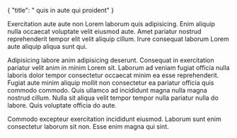 {
  "title": " quis in aute qui proident"
}

Exercitation aute aute non Lorem laborum quis adipisicing. Enim aliquip nulla occaecat voluptate velit eiusmod aute. Amet pariatur nostrud reprehenderit tempor elit velit aliquip cillum. Irure consequat laborum Lorem aute aliquip aliqua sunt qui.

Adipisicing labore anim adipisicing deserunt. Consequat in exercitation pariatur velit anim in minim Lorem sit. Laborum ad veniam fugiat officia nulla laboris dolor tempor consectetur occaecat minim ea esse reprehenderit. Fugiat aute minim aliquip mollit non consectetur ea pariatur officia quis commodo commodo. Quis ullamco ad incididunt magna nulla magna nostrud cillum. Nulla sit aliqua velit tempor tempor nulla pariatur nulla do labore. Quis voluptate officia do aute.

Commodo excepteur exercitation incididunt eiusmod. Laborum sunt enim consectetur laborum sit non. Esse enim magna qui sint.